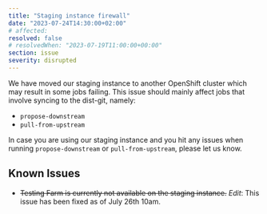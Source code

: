 ```yaml
---
title: "Staging instance firewall"
date: "2023-07-24T14:30:00+02:00"
# affected:
resolved: false
# resolvedWhen: "2023-07-19T11:00:00+00:00"
section: issue
severity: disrupted
---
```


We have moved our staging instance to another OpenShift cluster which may result in some jobs failing.
This issue should mainly affect jobs that involve syncing to the dist-git, namely:

- `propose-downstream`
- `pull-from-upstream`

In case you are using our staging instance and you hit any issues when running `propose-downstream` or `pull-from-upstream`, please let us know.

## Known Issues

- ~~Testing Farm is currently not available on the staging instance.~~
  _Edit_: This issue has been fixed as of July 26th 10am.
